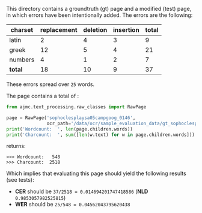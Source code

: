 This directory contains a groundtruth (gt) page and a modified (test) page, in which errors have 
been intentionally added. The errors are the following: 

| charset   | replacement | deletion | insertion | total |
| --------- | ----------- | -------- | --------- | ----- |
| latin     | 2           | 4        | 3         | 9     |
| greek     | 12          | 5        | 4         | 21    |
| numbers   | 4           | 1        | 2         | 7     |
| **total** | 18          | 10       | 9         | 37    |

These errors spread over `25` words.

The page contains a total of :

```python
from ajmc.text_processing.raw_classes import RawPage

page = RawPage('sophoclesplaysa05campgoog_0146',
               ocr_path='/data/ocr/sample_evaluation_data/gt_sophoclesplaysa05campgoog_0146.html')
print('Wordcount:  ', len(page.children.words))
print('Charcount:  ', sum([len(w.text) for w in page.children.words]))
```

returns:
```
>>> Wordcount:   548
>>> Charcount:  2518
```

Which implies that evaluating this page should yield the following results (see tests):

- **CER** should be `37/2518 = 0.014694201747418586` (**NLD** `0.9853057982525815`)
- **WER** should be `25/548 = 0.04562043795620438`

